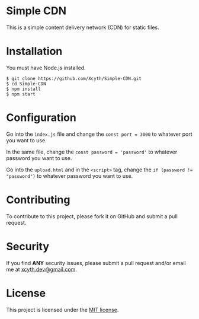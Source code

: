 #  Simple CDN

This is a simple content delivery network (CDN) for static files.

# Installation

You must have Node.js installed.

    $ git clone https://github.com/Xcyth/Simple-CDN.git
    $ cd Simple-CDN
    $ npm install
    $ npm start

# Configuration

Go into the `index.js` file and change the `const port = 3000` to whatever port you want to use.

In the same file, change the `const password = 'password'` to whatever password you want to use.

Go into the `upload.html` and in the `<script>` tag, change the `if (password != "password")` to whatever password you want to use.

# Contributing

To contribute to this project, please fork it on GitHub and submit a pull request.

# Security

If you find **ANY** security issues, please submit a pull request and/or email me at [xcyth.dev@gmail.com](mailto://xcyth.dev@gmail.com).

# License

This project is licensed under the [MIT license](LICENSE).

